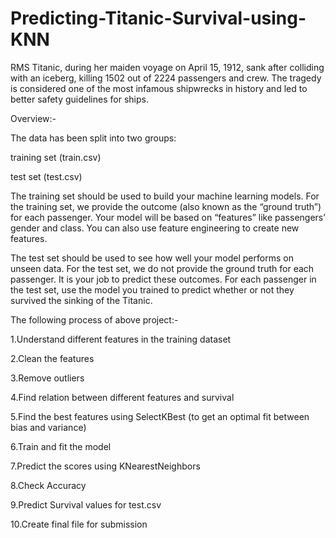 # Predicting-Titanic-Survival-using-KNN
RMS Titanic, during her maiden voyage on April 15, 1912, sank after colliding with an iceberg, killing 1502 out of 2224 passengers and crew. The tragedy is considered one of the most infamous shipwrecks in history and led to better safety guidelines for ships.


Overview:-

The data has been split into two groups:

training set (train.csv)

test set (test.csv)

The training set should be used to build your machine learning models. For the training set, we provide the outcome (also known as the “ground truth”) for each passenger. Your model will be based on “features” like passengers’ gender and class. You can also use feature engineering to create new features.

The test set should be used to see how well your model performs on unseen data. For the test set, we do not provide the ground truth for each passenger. It is your job to predict these outcomes. For each passenger in the test set, use the model you trained to predict whether or not they survived the sinking of the Titanic.


The following process of above project:-

1.Understand different features in the training dataset

2.Clean the features

3.Remove outliers

4.Find relation between different features and survival

5.Find the best features using SelectKBest (to get an optimal fit between bias and variance)

6.Train and fit the model

7.Predict the scores using KNearestNeighbors

8.Check Accuracy

9.Predict Survival values for test.csv

10.Create final file for submission
